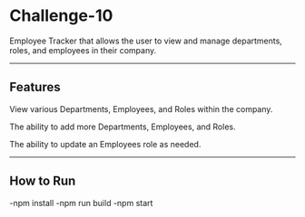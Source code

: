# Challenge-10
Employee Tracker that allows the user to view and manage departments, roles, and employees in their company.

---

##  Features

View various Departments, Employees, and Roles within the company.

The ability to add more Departments, Employees, and Roles.

The ability to update an Employees role as needed.

---

## How to Run

-npm install 
-npm run build
-npm start
